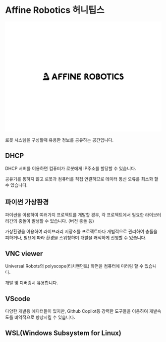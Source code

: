 # Affine Robotics 허니팁스

<img width="565" alt="image" src="./readmeImages/affinerobotics_logo_black_horizontal.png">

로봇 시스템을 구성할때 유용한 정보를 공유하는 공간입니다. 

## DHCP

DHCP 서버를 이용하면 컴퓨터가 로봇에게 IP주소를 할당할 수 있습니다.

공유기를 통하지 않고 로봇과 컴퓨터를 직접 연결하므로 데이터 통신 오류를 최소화 할 수 있습니다.


## 파이썬 가상환경

파이썬을 이용하여 여러가지 프로젝트를 개발할 경우, 각 프로젝트에서 필요한 라이브러리간의 충돌이 발생할 수 있습니다. (버전 충돌 등)

가상환경을 이용하여 라이브러리 저장소를 프로젝트마다 개별적으로 관리하여 충돌을 피하거나, 필요에 따라 환경을 스위칭하며 개발을 쾌적하게 진행할 수 있습니다.


## VNC viewer

Universal Robots의 polyscope(티치팬던트) 화면을 컴퓨터에 미러링 할 수 있습니다.

개발 및 디버깅시 유용합니다.


## VScode

다양한 개발용 에디터들이 있지만, Github Copilot등 강력한 도구들을 이용하여 개발속도를 비약적으로 향상시킬 수 있습니다.


## WSL(Windows Subsystem for Linux)


